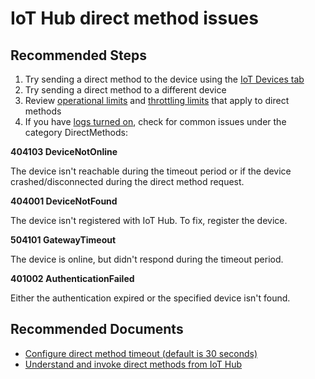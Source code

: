 <properties
	pageTitle="IoT Hub direct method issues"
	description="IoT Hub direct method issues"
	service="microsoft.devices"
	resource="iothubs"
	authors="jlian,meetshamir,jtanner-msft"
  	ms.author="jlian,saziz,jtanner"
	displayOrder="85"
	selfHelpType="resource"
	supportTopicIds="32630547"
	resourceTags=""
	productPesIds="15946"
	cloudEnvironments="public,BlackForest,Fairfax,Mooncake"
	articleId="f9cb4e6b-59dc-4ed8-81be-f0ae0d262366"
/>

# IoT Hub direct method issues  

## **Recommended Steps**

1. Try sending a direct method to the device using the [IoT Devices tab](data-blade:Microsoft_Azure_IotHub.DeviceExplorerBlade.id.$resourceId)
1. Try sending a direct method to a different device
1. Review [operational limits](https://docs.microsoft.com/azure/iot-hub/iot-hub-devguide-quotas-throttling#other-limits) and [throttling limits](https://docs.microsoft.com/azure/iot-hub/iot-hub-devguide-quotas-throttling#operation-throttles) that apply to direct methods
1. If you have [logs turned on](https://docs.microsoft.com/azure/iot-hub/iot-hub-monitor-resource-health#direct-methods), check for common issues under the category DirectMethods:

**404103 DeviceNotOnline** 

The device isn't reachable during the timeout period or if the device crashed/disconnected during the direct method request.

**404001 DeviceNotFound** 

The device isn't registered with IoT Hub. To fix, register the device.

**504101 GatewayTimeout** 

The device is online, but didn't respond during the timeout period.

**401002 AuthenticationFailed** 

Either the authentication expired or the specified device isn't found.

## **Recommended Documents**

* [Configure direct method timeout (default is 30 seconds)](https://docs.microsoft.com/azure/iot-hub/iot-hub-devguide-direct-methods#invoke-a-direct-method-from-a-back-end-app)<br>
* [Understand and invoke direct methods from IoT Hub](https://docs.microsoft.com/azure/iot-hub/iot-hub-devguide-direct-methods#handle-a-direct-method-on-a-device)
